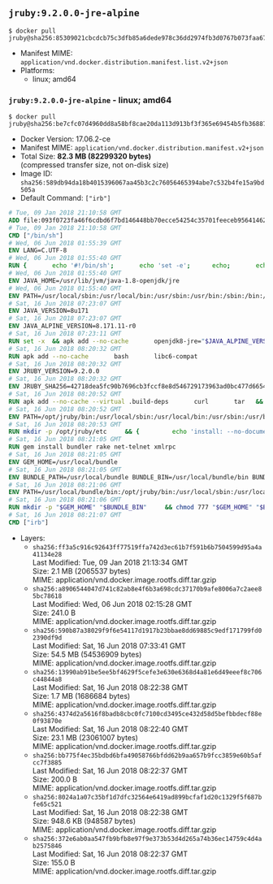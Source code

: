 ## `jruby:9.2.0.0-jre-alpine`

```console
$ docker pull jruby@sha256:85309021cbcdcb75c3dfb85a6dede978c36dd2974fb3d0767b073faa674d8e6f
```

-	Manifest MIME: `application/vnd.docker.distribution.manifest.list.v2+json`
-	Platforms:
	-	linux; amd64

### `jruby:9.2.0.0-jre-alpine` - linux; amd64

```console
$ docker pull jruby@sha256:be7cfc07d4960dd8a58bf8cae20da113d913bf3f365e69454b5fb3688778d1f5
```

-	Docker Version: 17.06.2-ce
-	Manifest MIME: `application/vnd.docker.distribution.manifest.v2+json`
-	Total Size: **82.3 MB (82299320 bytes)**  
	(compressed transfer size, not on-disk size)
-	Image ID: `sha256:589db94da18b4015396067aa45b3c2c76056465394abe7c532b4fe15a9bd505a`
-	Default Command: `["irb"]`

```dockerfile
# Tue, 09 Jan 2018 21:10:58 GMT
ADD file:093f0723fa46f6cdbd6f7bd146448bb70ecce54254c35701feeceb956414622f in / 
# Tue, 09 Jan 2018 21:10:58 GMT
CMD ["/bin/sh"]
# Wed, 06 Jun 2018 01:55:39 GMT
ENV LANG=C.UTF-8
# Wed, 06 Jun 2018 01:55:40 GMT
RUN { 		echo '#!/bin/sh'; 		echo 'set -e'; 		echo; 		echo 'dirname "$(dirname "$(readlink -f "$(which javac || which java)")")"'; 	} > /usr/local/bin/docker-java-home 	&& chmod +x /usr/local/bin/docker-java-home
# Wed, 06 Jun 2018 01:55:40 GMT
ENV JAVA_HOME=/usr/lib/jvm/java-1.8-openjdk/jre
# Wed, 06 Jun 2018 01:55:40 GMT
ENV PATH=/usr/local/sbin:/usr/local/bin:/usr/sbin:/usr/bin:/sbin:/bin:/usr/lib/jvm/java-1.8-openjdk/jre/bin:/usr/lib/jvm/java-1.8-openjdk/bin
# Sat, 16 Jun 2018 07:23:07 GMT
ENV JAVA_VERSION=8u171
# Sat, 16 Jun 2018 07:23:07 GMT
ENV JAVA_ALPINE_VERSION=8.171.11-r0
# Sat, 16 Jun 2018 07:23:11 GMT
RUN set -x 	&& apk add --no-cache 		openjdk8-jre="$JAVA_ALPINE_VERSION" 	&& [ "$JAVA_HOME" = "$(docker-java-home)" ]
# Sat, 16 Jun 2018 08:20:32 GMT
RUN apk add --no-cache       bash       libc6-compat
# Sat, 16 Jun 2018 08:20:32 GMT
ENV JRUBY_VERSION=9.2.0.0
# Sat, 16 Jun 2018 08:20:32 GMT
ENV JRUBY_SHA256=42718dea5fc90b7696cb3fccf8e8d546729173963ad0bc477d66545677d00684
# Sat, 16 Jun 2018 08:20:52 GMT
RUN apk add --no-cache --virtual .build-deps       curl       tar   && mkdir -p /opt/jruby   && curl -fSL https://s3.amazonaws.com/jruby.org/downloads/${JRUBY_VERSION}/jruby-bin-${JRUBY_VERSION}.tar.gz -o /tmp/jruby.tar.gz   && echo "$JRUBY_SHA256 */tmp/jruby.tar.gz" | sha256sum -c -   && tar -zx --strip-components=1 -f /tmp/jruby.tar.gz -C /opt/jruby   && rm /tmp/jruby.tar.gz   && ln -s /opt/jruby/bin/jruby /usr/local/bin/ruby   && apk del .build-deps
# Sat, 16 Jun 2018 08:20:52 GMT
ENV PATH=/opt/jruby/bin:/usr/local/sbin:/usr/local/bin:/usr/sbin:/usr/bin:/sbin:/bin:/usr/lib/jvm/java-1.8-openjdk/jre/bin:/usr/lib/jvm/java-1.8-openjdk/bin
# Sat, 16 Jun 2018 08:20:53 GMT
RUN mkdir -p /opt/jruby/etc     && {         echo 'install: --no-document';         echo 'update: --no-document';     } >> /opt/jruby/etc/gemrc
# Sat, 16 Jun 2018 08:21:05 GMT
RUN gem install bundler rake net-telnet xmlrpc
# Sat, 16 Jun 2018 08:21:05 GMT
ENV GEM_HOME=/usr/local/bundle
# Sat, 16 Jun 2018 08:21:05 GMT
ENV BUNDLE_PATH=/usr/local/bundle BUNDLE_BIN=/usr/local/bundle/bin BUNDLE_SILENCE_ROOT_WARNING=1 BUNDLE_APP_CONFIG=/usr/local/bundle
# Sat, 16 Jun 2018 08:21:06 GMT
ENV PATH=/usr/local/bundle/bin:/opt/jruby/bin:/usr/local/sbin:/usr/local/bin:/usr/sbin:/usr/bin:/sbin:/bin:/usr/lib/jvm/java-1.8-openjdk/jre/bin:/usr/lib/jvm/java-1.8-openjdk/bin
# Sat, 16 Jun 2018 08:21:06 GMT
RUN mkdir -p "$GEM_HOME" "$BUNDLE_BIN"     && chmod 777 "$GEM_HOME" "$BUNDLE_BIN"
# Sat, 16 Jun 2018 08:21:07 GMT
CMD ["irb"]
```

-	Layers:
	-	`sha256:ff3a5c916c92643ff77519ffa742d3ec61b7f591b6b7504599d95a4a41134e28`  
		Last Modified: Tue, 09 Jan 2018 21:13:34 GMT  
		Size: 2.1 MB (2065537 bytes)  
		MIME: application/vnd.docker.image.rootfs.diff.tar.gzip
	-	`sha256:a8906544047d741c82ab8e4f6b3a698cdc37170b9afe8006a7c2aee85bc78618`  
		Last Modified: Wed, 06 Jun 2018 02:15:28 GMT  
		Size: 241.0 B  
		MIME: application/vnd.docker.image.rootfs.diff.tar.gzip
	-	`sha256:590b87a38029f9f6e54117d1917b23bbae8dd69885c9edf171799fd02390df9d`  
		Last Modified: Sat, 16 Jun 2018 07:33:41 GMT  
		Size: 54.5 MB (54536909 bytes)  
		MIME: application/vnd.docker.image.rootfs.diff.tar.gzip
	-	`sha256:13990ab91be5ee5bf4629f5cefe3e630e6368d4a81e6d49eeef8c706c44844a8`  
		Last Modified: Sat, 16 Jun 2018 08:22:38 GMT  
		Size: 1.7 MB (1686684 bytes)  
		MIME: application/vnd.docker.image.rootfs.diff.tar.gzip
	-	`sha256:4374d2a5616f8badb8cbc0fc7100cd3495ce432d58d5befbbdecf88e0f93870e`  
		Last Modified: Sat, 16 Jun 2018 08:22:40 GMT  
		Size: 23.1 MB (23061007 bytes)  
		MIME: application/vnd.docker.image.rootfs.diff.tar.gzip
	-	`sha256:bb775f4ec35bdbd6bfa49058766bfdd62b9aa657b9fcc3859e60b5afcc7f3885`  
		Last Modified: Sat, 16 Jun 2018 08:22:37 GMT  
		Size: 200.0 B  
		MIME: application/vnd.docker.image.rootfs.diff.tar.gzip
	-	`sha256:8024a1a07c35bf1d7dfc32564e6419ad899bcfaf1d20c1329f5f687bfe65c521`  
		Last Modified: Sat, 16 Jun 2018 08:22:38 GMT  
		Size: 948.6 KB (948587 bytes)  
		MIME: application/vnd.docker.image.rootfs.diff.tar.gzip
	-	`sha256:372e6ab0aa547fb9bfb8e97f9e373b53d4d265a74b36ec14759c4d4ab2575846`  
		Last Modified: Sat, 16 Jun 2018 08:22:37 GMT  
		Size: 155.0 B  
		MIME: application/vnd.docker.image.rootfs.diff.tar.gzip
